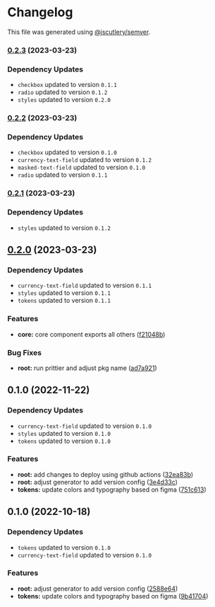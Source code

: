 # Changelog

This file was generated using [@jscutlery/semver](https://github.com/jscutlery/semver).

### [0.2.3](https://github.com/Novatics/novatics-ui/compare/core-0.2.2...core-0.2.3) (2023-03-23)

### Dependency Updates

* `checkbox` updated to version `0.1.1`
* `radio` updated to version `0.1.2`
* `styles` updated to version `0.2.0`
### [0.2.2](https://github.com/Novatics/novatics-ui/compare/core-0.2.1...core-0.2.2) (2023-03-23)

### Dependency Updates

* `checkbox` updated to version `0.1.0`
* `currency-text-field` updated to version `0.1.2`
* `masked-text-field` updated to version `0.1.0`
* `radio` updated to version `0.1.1`
### [0.2.1](https://github.com/Novatics/novatics-ui/compare/core-0.2.0...core-0.2.1) (2023-03-23)

### Dependency Updates

* `styles` updated to version `0.1.2`
## [0.2.0](https://github.com/Novatics/novatics-ui/compare/core-0.1.0...core-0.2.0) (2023-03-23)

### Dependency Updates

* `currency-text-field` updated to version `0.1.1`
* `styles` updated to version `0.1.1`
* `tokens` updated to version `0.1.1`

### Features

* **core:** core component exports all others ([f21048b](https://github.com/Novatics/novatics-ui/commit/f21048b485169d1079f844e34df9c94b5f96f75a))


### Bug Fixes

* **root:** run prittier and adjust pkg name ([ad7a921](https://github.com/Novatics/novatics-ui/commit/ad7a9216557fe1a57aaadd3ab0378211e05371bf))

## 0.1.0 (2022-11-22)

### Dependency Updates

* `currency-text-field` updated to version `0.1.0`
* `styles` updated to version `0.1.0`
* `tokens` updated to version `0.1.0`

### Features

* **root:** add changes to deploy using github actions ([32ea83b](https://github.com/Novatics/novatics/commit/32ea83b92cd5f28671dcb6a78d85896ed76d5d1e))
* **root:** adjust generator to add version config ([3e4d33c](https://github.com/Novatics/novatics/commit/3e4d33c02094754a2cf2389d77aa92ea5c1868a5))
* **tokens:** update colors and typography based on figma ([751c613](https://github.com/Novatics/novatics/commit/751c613b742bd4332fbba29acc8070060a82772e))

## 0.1.0 (2022-10-18)

### Dependency Updates

* `tokens` updated to version `0.1.0`
* `currency-text-field` updated to version `0.1.0`

### Features

* **root:** adjust generator to add version config ([2588e64](https://github.com/mgonc/novatics/commit/2588e64d92092d4b017994267c781addf14f9fbe))
* **tokens:** update colors and typography based on figma ([9b41704](https://github.com/mgonc/novatics/commit/9b41704b73905894956ca5d55ea43de64e8e2076))
